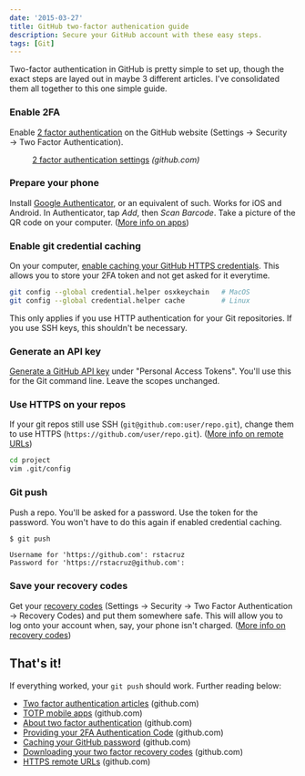 ```yaml
---
date: '2015-03-27'
title: GitHub two-factor authenication guide
description: Secure your GitHub account with these easy steps.
tags: [Git]
---
```


Two-factor authentication in GitHub is pretty simple to set up, though the exact steps are layed out in maybe 3 different articles. I've consolidated them all together to this one simple guide.

### Enable 2FA

<!-- {.-literate-style} -->

Enable [2 factor authentication](https://github.com/settings/security) on the GitHub website (Settings → Security → Two Factor Authentication).

<figure class='-bordered'>

[2 factor authentication settings](https://github.com/settings/security) _(github.com)_

</figure>

### Prepare your phone

<!-- {.-literate-style} -->

Install [Google Authenticator](https://en.wikipedia.org/wiki/Google_Authenticator), or an equivalent of such. Works for iOS and Android. In Authenticator, tap _Add_, then _Scan Barcode_. Take a picture of the QR code on your computer. ([More info on apps](https://help.github.com/articles/configuring-two-factor-authentication-via-a-totp-mobile-app/))

### Enable git credential caching

<!-- {.-literate-style} -->

On your computer, [enable caching your GitHub HTTPS credentials](https://help.github.com/articles/caching-your-github-password-in-git/). This allows you to store your 2FA token and not get asked for it everytime.

```bash
git config --global credential.helper osxkeychain   # MacOS
git config --global credential.helper cache         # Linux
```

This only applies if you use HTTP authentication for your Git repositories. If you use SSH keys, this shouldn't be necessary.

### Generate an API key

[Generate a GitHub API key](https://github.com/settings/tokens) under "Personal Access Tokens". You'll use this for the Git command line. Leave the scopes unchanged.

### Use HTTPS on your repos

<!-- {.-literate-style} -->

If your git repos still use SSH (`git@github.com:user/repo.git`), change them to use HTTPS (`https://github.com/user/repo.git`). ([More info on remote URLs](https://help.github.com/articles/which-remote-url-should-i-use/#cloning-with-https-recommended))

```bash
cd project
vim .git/config
```

### Git push

Push a repo. You'll be asked for a password. Use the token for the password. You won't have to do this again if enabled credential caching.

```bash
$ git push
```

```
Username for 'https://github.com': rstacruz
Password for 'https://rstacruz@github.com':
```

### Save your recovery codes

Get your [recovery codes](https://github.com/settings/auth/recovery-codes) (Settings → Security → Two Factor Authentication → Recovery Codes) and put them somewhere safe. This will allow you to log onto your account when, say, your phone isn't charged. ([More info on recovery codes](https://help.github.com/articles/downloading-your-two-factor-authentication-recovery-codes/))

## That's it!

If everything worked, your `git push` should work. Further reading below:

- [Two factor authentication articles](https://help.github.com/categories/two-factor-authentication-2fa/) (github.com)
- [TOTP mobile apps](https://help.github.com/articles/configuring-two-factor-authentication-via-a-totp-mobile-app/) (github.com)
- [About two factor authentication](https://help.github.com/articles/about-two-factor-authentication/) (github.com)
- [Providing your 2FA Authentication Code](https://help.github.com/articles/providing-your-2fa-authentication-code/) (github.com)
- [Caching your GitHub password](https://help.github.com/articles/caching-your-github-password-in-git/) (github.com)
- [Downloading your two factor recovery codes](https://help.github.com/articles/downloading-your-two-factor-authentication-recovery-codes/) (github.com)
- [HTTPS remote URLs](https://help.github.com/articles/which-remote-url-should-i-use/) (github.com)
